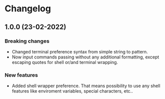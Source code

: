 # Changelog

## 1.0.0 (23-02-2022)

### Breaking changes
- Changed terminal preference syntax from simple string to pattern.
- Now input commands passing without any additional formatting, except escaping quotes for shell or/and terminal wrapping.

### New features
- Added shell wrapper preference. That means possibility to use any shell features like enviroment variables, special characters, etc..